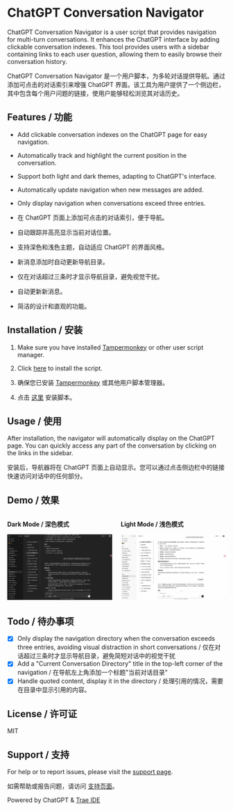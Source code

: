 # ChatGPT Conversation Navigator

ChatGPT Conversation Navigator is a user script that provides navigation for multi-turn conversations. It enhances the ChatGPT interface by adding clickable conversation indexes. This tool provides users with a sidebar containing links to each user question, allowing them to easily browse their conversation history.

ChatGPT Conversation Navigator 是一个用户脚本，为多轮对话提供导航。通过添加可点击的对话索引来增强 ChatGPT 界面。该工具为用户提供了一个侧边栏，其中包含每个用户问题的链接，使用户能够轻松浏览其对话历史。

## Features / 功能

- Add clickable conversation indexes on the ChatGPT page for easy navigation.
- Automatically track and highlight the current position in the conversation.
- Support both light and dark themes, adapting to ChatGPT's interface.
- Automatically update navigation when new messages are added.
- Only display navigation when conversations exceed three entries.

- 在 ChatGPT 页面上添加可点击的对话索引，便于导航。
- 自动跟踪并高亮显示当前对话位置。
- 支持深色和浅色主题，自动适应 ChatGPT 的界面风格。
- 新消息添加时自动更新导航目录。
- 仅在对话超过三条时才显示导航目录，避免视觉干扰。
- 自动更新新消息。
- 简洁的设计和直观的功能。

## Installation / 安装

1. Make sure you have installed [Tampermonkey](https://www.tampermonkey.net/) or other user script manager.
2. Click [here](https://greasyfork.org/en/scripts/533157-chatgpt-conversation-navigator) to install the script.

1. 确保您已安装 [Tampermonkey](https://www.tampermonkey.net/) 或其他用户脚本管理器。
2. 点击 [这里](https://greasyfork.org/en/scripts/533157-chatgpt-conversation-navigator) 安装脚本。

## Usage / 使用

After installation, the navigator will automatically display on the ChatGPT page. You can quickly access any part of the conversation by clicking on the links in the sidebar.

安装后，导航器将在 ChatGPT 页面上自动显示。您可以通过点击侧边栏中的链接快速访问对话中的任何部分。

## Demo / 效果

<div style="display: flex; justify-content: space-between;">
  <div style="flex: 1; margin-right: 10px;">
    <p><strong>Dark Mode / 深色模式</strong></p>
    <img src="./docs/promotional_material/demo-dark.jpg" alt="Dark Mode Demo" style="width: 100%;">
  </div>
  <div style="flex: 1; margin-left: 10px;">
    <p><strong>Light Mode / 浅色模式</strong></p>
    <img src="./docs/promotional_material/demo-light.jpg" alt="Light Mode Demo" style="width: 100%;">
  </div>
</div>

## Todo / 待办事项
- [x] Only display the navigation directory when the conversation exceeds three entries, avoiding visual distraction in short conversations / 仅在对话超过三条时才显示导航目录，避免简短对话中的视觉干扰
- [x] Add a "Current Conversation Directory" title in the top-left corner of the navigation / 在导航左上角添加一个标题"当前对话目录"
- [x] Handle quoted content, display it in the directory / 处理引用的情况，需要在目录中显示引用的内容。

## License / 许可证

MIT

## Support / 支持

For help or to report issues, please visit the [support page](https://github.com/tianyw0/ai-conversation-navigator/issues).

如需帮助或报告问题，请访问 [支持页面](https://github.com/tianyw0/ai-conversation-navigator/issues)。

Powered by ChatGPT & [Trae IDE](https://www.trae.ai/)